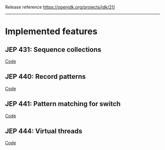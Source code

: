 Release reference https://openjdk.org/projects/jdk/21/

***
# Implemented features
## JEP 431: Sequence collections
[Code](src/test/java/jep431)

## JEP 440: Record patterns
[Code](src/test/java/jep440)

## JEP 441: Pattern matching for switch
[Code](src/test/java/jep441)

## JEP 444: Virtual threads
[Code](src/test/java/jep444)
